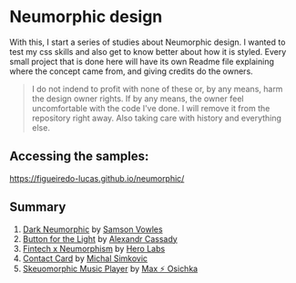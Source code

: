 # Neumorphic design

With this, I start a series of studies about Neumorphic design. I wanted to test my css skills and also get to know better about how it is styled. Every small project that is done here will have its own Readme file explaining where the concept came from, and giving credits do the owners.

> I do not indend to profit with none of these or, by any means, harm the design owner rights. If by any means, the owner feel uncomfortable with the code I've done. I will remove it from the repository right away. Also taking care with history and everything else.

## Accessing the samples:

https://figueiredo-lucas.github.io/neumorphic/

## Summary

1. [Dark Neumorphic](project-1) by [Samson Vowles](https://dribbble.com/vowles)
2. [Button for the Light](project-2) by [Alexandr Cassady](https://dribbble.com/cassady)
2. [Fintech x Neumorphism](project-3) by [Hero Labs](https://dribbble.com/herolabs)
2. [Contact Card](project-4) by [Michal Simkovic](https://dribbble.com/musHo)
2. [Skeuomorphic Music Player](project-5) by [Max ⚡️ Osichka](https://dribbble.com/max_osichka)